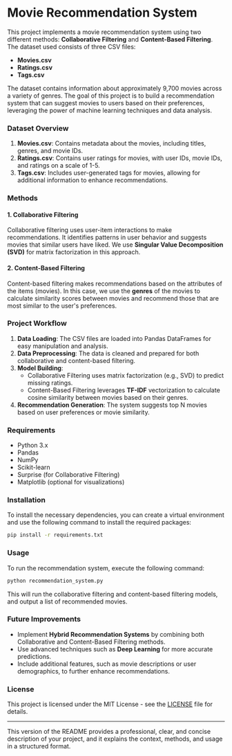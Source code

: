 # Movie Recommendation System

This project implements a movie recommendation system using two different methods: **Collaborative Filtering** and **Content-Based Filtering**. The dataset used consists of three CSV files:

- **Movies.csv**
- **Ratings.csv**
- **Tags.csv**

The dataset contains information about approximately 9,700 movies across a variety of genres. The goal of this project is to build a recommendation system that can suggest movies to users based on their preferences, leveraging the power of machine learning techniques and data analysis.

### Dataset Overview

1. **Movies.csv**: Contains metadata about the movies, including titles, genres, and movie IDs.
2. **Ratings.csv**: Contains user ratings for movies, with user IDs, movie IDs, and ratings on a scale of 1-5.
3. **Tags.csv**: Includes user-generated tags for movies, allowing for additional information to enhance recommendations.

### Methods

#### 1. **Collaborative Filtering**
   Collaborative filtering uses user-item interactions to make recommendations. It identifies patterns in user behavior and suggests movies that similar users have liked. We use **Singular Value Decomposition (SVD)** for matrix factorization in this approach.

#### 2. **Content-Based Filtering**
   Content-based filtering makes recommendations based on the attributes of the items (movies). In this case, we use the **genres** of the movies to calculate similarity scores between movies and recommend those that are most similar to the user's preferences.

### Project Workflow

1. **Data Loading**: The CSV files are loaded into Pandas DataFrames for easy manipulation and analysis.
2. **Data Preprocessing**: The data is cleaned and prepared for both collaborative and content-based filtering.
3. **Model Building**:
   - Collaborative Filtering uses matrix factorization (e.g., SVD) to predict missing ratings.
   - Content-Based Filtering leverages **TF-IDF** vectorization to calculate cosine similarity between movies based on their genres.
4. **Recommendation Generation**: The system suggests top N movies based on user preferences or movie similarity.

### Requirements

- Python 3.x
- Pandas
- NumPy
- Scikit-learn
- Surprise (for Collaborative Filtering)
- Matplotlib (optional for visualizations)

### Installation

To install the necessary dependencies, you can create a virtual environment and use the following command to install the required packages:

```bash
pip install -r requirements.txt
```

### Usage

To run the recommendation system, execute the following command:

```bash
python recommendation_system.py
```

This will run the collaborative filtering and content-based filtering models, and output a list of recommended movies.

### Future Improvements

- Implement **Hybrid Recommendation Systems** by combining both Collaborative and Content-Based Filtering methods.
- Use advanced techniques such as **Deep Learning** for more accurate predictions.
- Include additional features, such as movie descriptions or user demographics, to further enhance recommendations.

### License

This project is licensed under the MIT License - see the [LICENSE](LICENSE) file for details.

---

This version of the README provides a professional, clear, and concise description of your project, and it explains the context, methods, and usage in a structured format.
